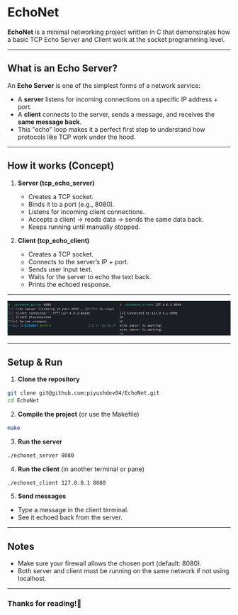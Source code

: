 # EchoNet

**EchoNet** is a minimal networking project written in C that demonstrates how a basic TCP Echo Server and Client work at the socket programming level.

---

## What is an Echo Server?

An **Echo Server** is one of the simplest forms of a network service:
- A **server** listens for incoming connections on a specific IP address + port.
- A **client** connects to the server, sends a message, and receives the **same message back**.
- This "echo" loop makes it a perfect first step to understand how protocols like TCP work under the hood.

---

## How it works (Concept)

1. **Server (tcp_echo_server)**  
   - Creates a TCP socket.  
   - Binds it to a port (e.g., 8080).  
   - Listens for incoming client connections.  
   - Accepts a client → reads data → sends the same data back.  
   - Keeps running until manually stopped.  

2. **Client (tcp_echo_client)**  
   - Creates a TCP socket.  
   - Connects to the server’s IP + port.  
   - Sends user input text.  
   - Waits for the server to echo the text back.  
   - Prints the echoed response.

---
![EchoNet](terminal_output.png)

---

## Setup & Run

1. **Clone the repository**
```bash
git clone git@github.com:piyushdev04/EchoNet.git
cd EchoNet
```

2. **Compile the project** (or use the Makefile)

```bash
make
```

3. **Run the server**

```bash
./echonet_server 8080
```

4. **Run the client** (in another terminal or pane)

```bash
./echonet_client 127.0.0.1 8080
```

5. **Send messages**

* Type a message in the client terminal.
* See it echoed back from the server.

---

## Notes

* Make sure your firewall allows the chosen port (default: 8080).
* Both server and client must be running on the same network if not using localhost.

---
### Thanks for reading!🍁
